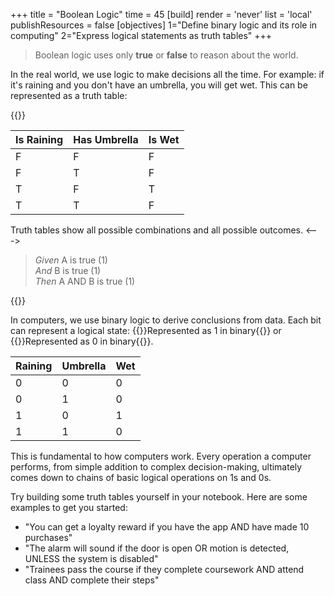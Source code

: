 +++
title = "Boolean Logic"
time = 45
[build]
  render = 'never'
  list = 'local'
  publishResources = false
[objectives]
    1="Define binary logic and its role in computing"
    2="Express logical statements as truth tables"
+++

> Boolean logic uses only **true** or **false** to reason about the world.

In the real world, we use logic to make decisions all the time. For example: if it's raining and you don't have an umbrella, you will get wet. This can be represented as a truth table:

{{<columns>}}

| Is Raining | Has Umbrella | Is Wet |
| ---------- | ------------ | ------ |
| F          | F            | F      |
| F          | T            | F      |
| T          | F            | T      |
| T          | T            | F      |

Truth tables show all possible combinations and all possible outcomes.
<--->

> _Given_ A is true (1)  
> _And_ B is true (1)  
> _Then_ A AND B is true (1)

{{</columns>}}

In computers, we use binary logic to derive conclusions from data. Each bit can represent a logical state: {{<tooltip title="true">}}Represented as 1 in binary{{</tooltip>}} or {{<tooltip title="false">}}Represented as 0 in binary{{</tooltip>}}.

| Raining | Umbrella | Wet |
| ------- | -------- | --- |
| 0       | 0        | 0   |
| 0       | 1        | 0   |
| 1       | 0        | 1   |
| 1       | 1        | 0   |

This is fundamental to how computers work. Every operation a computer performs, from simple addition to complex decision-making, ultimately comes down to chains of basic logical operations on 1s and 0s.

Try building some truth tables yourself in your notebook. Here are some examples to get you started:

- "You can get a loyalty reward if you have the app AND have made 10 purchases"
- "The alarm will sound if the door is open OR motion is detected, UNLESS the system is disabled"
- "Trainees pass the course if they complete coursework AND attend class AND complete their steps"
